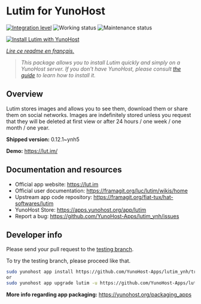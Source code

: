 <!--
N.B.: This README was automatically generated by https://github.com/YunoHost/apps/tree/master/tools/readme_generator
It shall NOT be edited by hand.
-->

# Lutim for YunoHost

[![Integration level](https://dash.yunohost.org/integration/lutim.svg)](https://dash.yunohost.org/appci/app/lutim) ![Working status](https://ci-apps.yunohost.org/ci/badges/lutim.status.svg) ![Maintenance status](https://ci-apps.yunohost.org/ci/badges/lutim.maintain.svg)

[![Install Lutim with YunoHost](https://install-app.yunohost.org/install-with-yunohost.svg)](https://install-app.yunohost.org/?app=lutim)

*[Lire ce readme en français.](./README_fr.md)*

> *This package allows you to install Lutim quickly and simply on a YunoHost server.
If you don't have YunoHost, please consult [the guide](https://yunohost.org/#/install) to learn how to install it.*

## Overview

Lutim stores images and allows you to see them, download them or share them on social networks.
Images are indefinitely stored unless you request that they will be deleted at first view or after 24 hours / one week / one month / one year.

**Shipped version:** 0.12.1~ynh5

**Demo:** https://lut.im/
## Documentation and resources

* Official app website: <https://lut.im>
* Official user documentation: <https://framagit.org/luc/lutim/wikis/home>
* Upstream app code repository: <https://framagit.org/fiat-tux/hat-softwares/lutim>
* YunoHost Store: <https://apps.yunohost.org/app/lutim>
* Report a bug: <https://github.com/YunoHost-Apps/lutim_ynh/issues>

## Developer info

Please send your pull request to the [testing branch](https://github.com/YunoHost-Apps/lutim_ynh/tree/testing).

To try the testing branch, please proceed like that.

``` bash
sudo yunohost app install https://github.com/YunoHost-Apps/lutim_ynh/tree/testing --debug
or
sudo yunohost app upgrade lutim -u https://github.com/YunoHost-Apps/lutim_ynh/tree/testing --debug
```

**More info regarding app packaging:** <https://yunohost.org/packaging_apps>